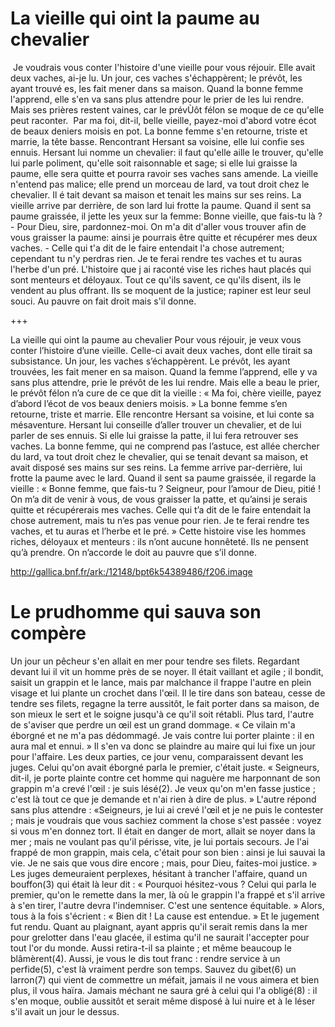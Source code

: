 # La vieille qui oint la paume au chevalier
 Je voudrais vous conter l'histoire d'une vieille pour vous réjouir. Elle avait deux vaches, ai-je lu. Un jour, ces vaches s'échappèrent; le prévôt, les ayant trouvé es, les fait mener dans sa maison.
Quand la bonne femme l'apprend, elle s'en va sans plus attendre pour le prier de les lui rendre. Mais ses prières restent vaines, car le prévÙôt félon se moque de ce qu'elle peut raconter.
 Par ma foi, dit-il, belle vieille, payez-moi d'abord votre écot de beaux deniers moisis en pot.
La bonne femme s'en retourne, triste et marrie, la tête basse.
Rencontrant Hersant sa voisine, elle lui confie ses ennuis. Hersant lui nomme un chevalier: il faut qu'elle aille le trouver, qu'elle lui parle poliment, qu'elle soit raisonnable et sage; si elle lui graisse la paume, elle sera quitte et pourra ravoir ses vaches sans amende.
La vieille n'entend pas malice; elle prend un morceau de lard, va tout droit chez le chevalier. Il é tait devant sa maison et tenait les mains sur ses reins. La vieille arrive par derrière, de son lard lui frotte la paume.
Quand il sent sa paume graissée, il jette les yeux sur la femme:
Bonne vieille, que fais-tu là ? - Pour Dieu, sire, pardonnez-moi. On m'a dit d'aller vous trouver afin de vous graisser la paume: ainsi je pourrais être quitte et récupérer mes deux vaches. - Celle qui t'a dit de le faire entendait l'a chose autrement; cependant tu n'y perdras rien. Je te ferai rendre tes vaches et tu auras l'herbe d'un pré. 
L'histoire que j ai raconté vise les riches haut placés qui sont menteurs et déloyaux. Tout ce qu'ils savent, ce qu'ils disent, ils le vendent au plus offrant. Ils se moquent de la justice; rapiner est leur seul souci. Au pauvre on fait droit mais s'il donne.

+++

La vieille qui oint la paume au chevalier
Pour vous réjouir, je veux vous conter l’histoire d’une vieille. Celle-ci avait deux vaches, dont elle tirait sa subsistance. Un jour, les vaches s’échappèrent. Le prévôt, les ayant trouvées, les fait mener en sa maison. Quand la femme l’apprend, elle y va sans plus attendre, prie le prévôt de les lui rendre. Mais elle a beau le prier, le prévôt félon n’a cure de ce que dit la vieille :
« Ma foi, chère vieille, payez d’abord l’écot de vos beaux deniers moisis. »
La bonne femme s’en retourne, triste et marrie. Elle rencontre Hersant sa voisine, et lui conte sa mésaventure. Hersant lui conseille d’aller trouver un chevalier, et de lui parler de ses ennuis. Si elle lui graisse la patte, il lui fera retrouver ses vaches.
La bonne femme, qui ne comprend pas l’astuce, est allée chercher du lard, va tout droit chez le chevalier, qui se tenait devant sa maison, et avait disposé ses mains sur ses reins. La femme arrive par-derrière, lui frotte la paume avec le lard. Quand il sent sa paume graissée, il regarde la vieille :
« Bonne femme, que fais-tu ?
Seigneur, pour l’amour de Dieu, pitié ! On m’a dit de venir à vous, de vous graisser la patte, et qu’ainsi je serais quitte et récupérerais mes vaches.
Celle qui t’a dit de le faire entendait la chose autrement, mais tu n’es pas venue pour rien. Je te ferai rendre tes vaches, et tu auras et l’herbe et le pré. »
Cette histoire vise les hommes riches, déloyaux et menteurs : ils n’ont aucune honnêteté. Ils ne pensent qu’à prendre. On n’accorde le doit au pauvre que s’il donne.

http://gallica.bnf.fr/ark:/12148/bpt6k54389486/f206.image

# Le prudhomme qui sauva son compère

Un jour un pêcheur s'en allait en mer pour tendre ses filets. Regardant devant lui il vit un homme près de se noyer. Il était vaillant et agile ; il bondit, saisit un grappin et le lance, mais par malchance il frappe l'autre en plein visage et lui plante un crochet dans l'œil. Il le tire dans son bateau, cesse de tendre ses filets, regagne la terre aussitôt, le fait porter dans sa maison, de son mieux le sert et le soigne jusqu'à ce qu'il soit rétabli.
Plus tard, l'autre de s'aviser que perdre un œil est un grand dommage. « Ce vilain m'a éborgné et ne m'a pas dédommagé. Je vais contre lui porter plainte : il en aura mal et ennui. » Il s'en va donc se plaindre au maire qui lui fixe un jour pour l'affaire.
Les deux parties, ce jour venu, comparaissent devant les juges. Celui qu'on avait éborgné parla le premier, c'était juste.
« Seigneurs, dit-il, je porte plainte contre cet homme qui naguère me harponnant de son grappin m'a crevé l'œil : je suis lésé(2). Je veux qu'on m'en fasse justice ; c'est là tout ce que je demande et n'ai rien à dire de plus. »
L'autre répond sans plus attendre :
«Seigneurs, je lui ai crevé l'œil et je ne puis le contester ; mais je voudrais que vous sachiez comment la chose s'est passée : voyez si vous m'en donnez tort. Il était en danger de mort, allait se noyer dans la mer ; mais ne voulant pas qu'il périsse, vite, je lui portais secours. Je l'ai frappé de mon grappin, mais cela, c'était pour son bien : ainsi je lui sauvai la vie. Je ne sais que vous dire encore ; mais, pour Dieu, faites-moi justice. »
Les juges demeuraient perplexes, hésitant à trancher l'affaire, quand un bouffon(3) qui était là leur dit : « Pourquoi hésitez-vous ? Celui qui parla le premier, qu'on le remette dans la mer, là où le grappin l'a frappé et s'il arrive à s'en tirer, l'autre devra l'indemniser. C'est une sentence équitable. »
Alors, tous à la fois s'écrient : « Bien dit ! La cause est entendue. » Et le jugement fut rendu. Quant au plaignant, ayant appris qu'il serait remis dans la mer pour grelotter dans l'eau glacée, il estima qu'il ne saurait l'accepter pour tout l'or du monde. Aussi retira-t-il sa plainte ; et même beaucoup le blâmèrent(4).
Aussi, je vous le dis tout franc : rendre service à un perfide(5), c'est là vraiment perdre son temps. Sauvez du gibet(6) un larron(7) qui vient de commettre un méfait, jamais il ne vous aimera et bien plus, il vous haïra. Jamais méchant ne saura gré à celui qui l'a obligé(8) : il s'en moque, oublie aussitôt et serait même disposé à lui nuire et à le léser s'il avait un jour le dessus.
